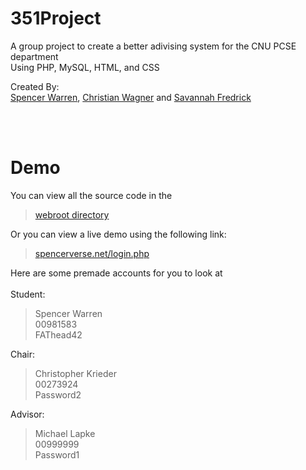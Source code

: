 # 351Project

A group project to create a better adivising system for the CNU PCSE department  
Using PHP, MySQL, HTML, and CSS

Created By:  
[Spencer Warren](https://github.com/Spencer-Warren), [Christian Wagner](https://github.com/ChristianMingl3) and [Savannah Fredrick](https://github.com/savannahfredrick)

<br></br>
# Demo

You can view all the source code in the  
> [webroot directory](webroot)  

Or you can view a live demo using the following link:

>[spencerverse.net/login.php](spencerverse.net/login.php)

Here are some premade accounts for you to look at
<br></br>
Student:  
>Spencer Warren  
00981583  
FAThead42  

Chair:  
>Christopher Krieder  
00273924   
Password2

Advisor:
>Michael Lapke  
00999999  
Password1

